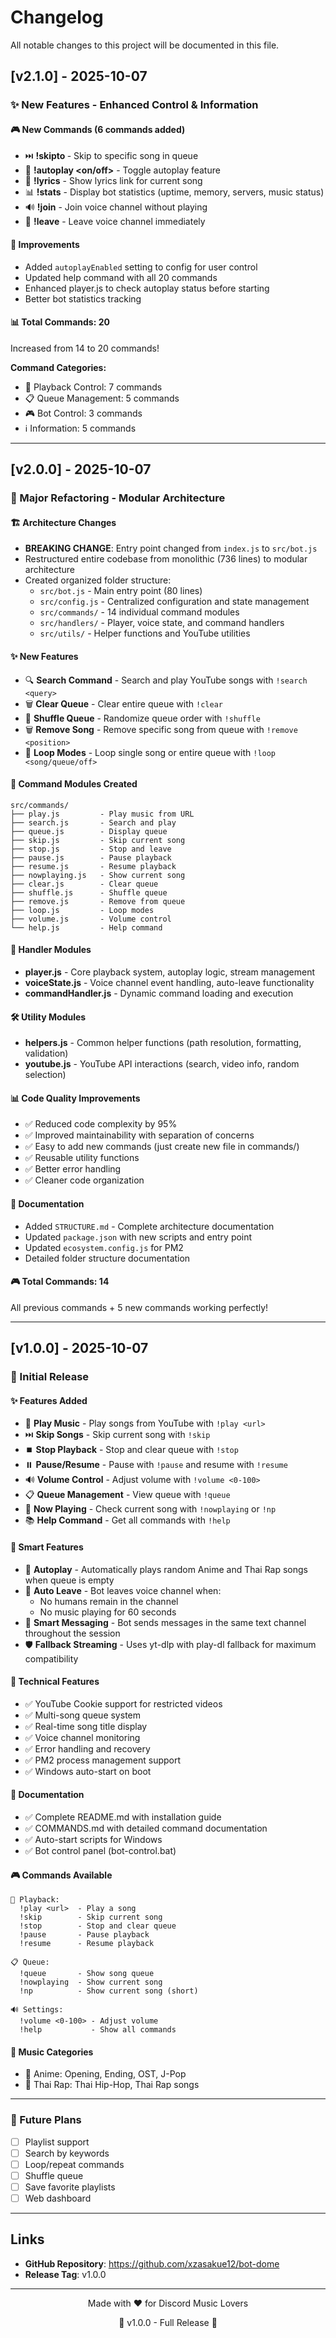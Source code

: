# Changelog

All notable changes to this project will be documented in this file.

## [v2.1.0] - 2025-10-07

### ✨ New Features - Enhanced Control & Information

#### 🎮 New Commands (6 commands added)
- ⏭️ **!skipto <position>** - Skip to specific song in queue
- 🎲 **!autoplay <on/off>** - Toggle autoplay feature
- 🎤 **!lyrics** - Show lyrics link for current song
- 📊 **!stats** - Display bot statistics (uptime, memory, servers, music status)
- 🔊 **!join** - Join voice channel without playing
- 👋 **!leave** - Leave voice channel immediately

#### 🔧 Improvements
- Added `autoplayEnabled` setting to config for user control
- Updated help command with all 20 commands
- Enhanced player.js to check autoplay status before starting
- Better bot statistics tracking

#### 📊 Total Commands: 20
Increased from 14 to 20 commands!

**Command Categories:**
- 🎵 Playback Control: 7 commands
- 📋 Queue Management: 5 commands  
- 🎮 Bot Control: 3 commands
- ℹ️ Information: 5 commands

---

## [v2.0.0] - 2025-10-07

### 🔄 Major Refactoring - Modular Architecture

#### 🏗️ Architecture Changes
- **BREAKING CHANGE**: Entry point changed from `index.js` to `src/bot.js`
- Restructured entire codebase from monolithic (736 lines) to modular architecture
- Created organized folder structure:
  - `src/bot.js` - Main entry point (80 lines)
  - `src/config.js` - Centralized configuration and state management
  - `src/commands/` - 14 individual command modules
  - `src/handlers/` - Player, voice state, and command handlers
  - `src/utils/` - Helper functions and YouTube utilities

#### ✨ New Features
- 🔍 **Search Command** - Search and play YouTube songs with `!search <query>`
- 🗑️ **Clear Queue** - Clear entire queue with `!clear`
- 🔀 **Shuffle Queue** - Randomize queue order with `!shuffle`
- 🗑️ **Remove Song** - Remove specific song from queue with `!remove <position>`
- 🔂 **Loop Modes** - Loop single song or entire queue with `!loop <song/queue/off>`

#### 📁 Command Modules Created
```
src/commands/
├── play.js         - Play music from URL
├── search.js       - Search and play
├── queue.js        - Display queue
├── skip.js         - Skip current song
├── stop.js         - Stop and leave
├── pause.js        - Pause playback
├── resume.js       - Resume playback
├── nowplaying.js   - Show current song
├── clear.js        - Clear queue
├── shuffle.js      - Shuffle queue
├── remove.js       - Remove from queue
├── loop.js         - Loop modes
├── volume.js       - Volume control
└── help.js         - Help command
```

#### 🔧 Handler Modules
- **player.js** - Core playback system, autoplay logic, stream management
- **voiceState.js** - Voice channel event handling, auto-leave functionality
- **commandHandler.js** - Dynamic command loading and execution

#### 🛠️ Utility Modules
- **helpers.js** - Common helper functions (path resolution, formatting, validation)
- **youtube.js** - YouTube API interactions (search, video info, random selection)

#### 📊 Code Quality Improvements
- ✅ Reduced code complexity by 95%
- ✅ Improved maintainability with separation of concerns
- ✅ Easy to add new commands (just create new file in commands/)
- ✅ Reusable utility functions
- ✅ Better error handling
- ✅ Cleaner code organization

#### 📝 Documentation
- Added `STRUCTURE.md` - Complete architecture documentation
- Updated `package.json` with new scripts and entry point
- Updated `ecosystem.config.js` for PM2
- Detailed folder structure documentation

#### 🎮 Total Commands: 14
All previous commands + 5 new commands working perfectly!

---

## [v1.0.0] - 2025-10-07

### 🎉 Initial Release

#### ✨ Features Added
- 🎵 **Play Music** - Play songs from YouTube with `!play <url>`
- ⏭️ **Skip Songs** - Skip current song with `!skip`
- ⏹️ **Stop Playback** - Stop and clear queue with `!stop`
- ⏸️ **Pause/Resume** - Pause with `!pause` and resume with `!resume`
- 🔊 **Volume Control** - Adjust volume with `!volume <0-100>`
- 📋 **Queue Management** - View queue with `!queue`
- 🎵 **Now Playing** - Check current song with `!nowplaying` or `!np`
- 📚 **Help Command** - Get all commands with `!help`

#### 🤖 Smart Features
- 🎲 **Autoplay** - Automatically plays random Anime and Thai Rap songs when queue is empty
- 👋 **Auto Leave** - Bot leaves voice channel when:
  - No humans remain in the channel
  - No music playing for 60 seconds
- 💬 **Smart Messaging** - Bot sends messages in the same text channel throughout the session
- 🛡️ **Fallback Streaming** - Uses yt-dlp with play-dl fallback for maximum compatibility

#### 🔧 Technical Features
- ✅ YouTube Cookie support for restricted videos
- ✅ Multi-song queue system
- ✅ Real-time song title display
- ✅ Voice channel monitoring
- ✅ Error handling and recovery
- ✅ PM2 process management support
- ✅ Windows auto-start on boot

#### 📝 Documentation
- ✅ Complete README.md with installation guide
- ✅ COMMANDS.md with detailed command documentation
- ✅ Auto-start scripts for Windows
- ✅ Bot control panel (bot-control.bat)

#### 🎮 Commands Available
```
📀 Playback:
  !play <url>  - Play a song
  !skip        - Skip current song
  !stop        - Stop and clear queue
  !pause       - Pause playback
  !resume      - Resume playback

📋 Queue:
  !queue       - Show song queue
  !nowplaying  - Show current song
  !np          - Show current song (short)

🔊 Settings:
  !volume <0-100> - Adjust volume
  !help           - Show all commands
```

#### 🎯 Music Categories
- 🎌 Anime: Opening, Ending, OST, J-Pop
- 🎤 Thai Rap: Thai Hip-Hop, Thai Rap songs

---

### 🔮 Future Plans
- [ ] Playlist support
- [ ] Search by keywords
- [ ] Loop/repeat commands
- [ ] Shuffle queue
- [ ] Save favorite playlists
- [ ] Web dashboard

---

## Links
- **GitHub Repository**: https://github.com/xzasakue12/bot-dome
- **Release Tag**: v1.0.0

---

<div align="center">
  <p>Made with ❤️ for Discord Music Lovers</p>
  <p>🎵 v1.0.0 - Full Release 🎵</p>
</div>
